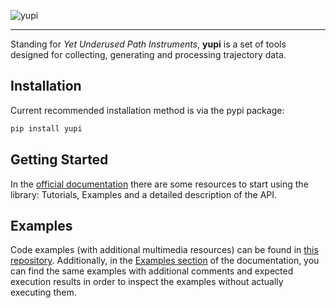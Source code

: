 ![yupi](logo.png)

***

Standing for *Yet Underused Path Instruments*, **yupi** is a set of tools designed
for collecting, generating and processing trajectory data.

## Installation

Current recommended installation method is via the pypi package:

```cmd
pip install yupi
```

## Getting Started

In the [official documentation](https://yupi.readthedocs.io/en/latest/) there
are some resources to start using the library: Tutorials, Examples  and a
detailed description of the API.

## Examples

Code examples (with additional multimedia resources) can be found in
[this repository](https://github.com/yupidevs/yupi_examples). Additionally, in
the [Examples section](https://yupi.readthedocs.io/en/latest/examples/examples.html)
of the documentation, you can find the same examples with additional comments
and expected execution results in order to inspect the examples without actually
executing them.
